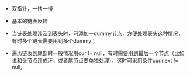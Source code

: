 - 双指针，一快一慢

- 基本的链表反转

- 当链表处理涉及到表头时，可添加一dummy节点，方便处理表头这种情况，有时多个链表需要用到多个dummy；

- 遍历链表到尾部时一般情况用cur != null，有时需要用到最后一个节点（比如说和头节点连成环，或者尾节点要单独处理），这时可采用条件cur.next != null;



